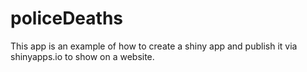 # policeDeaths

This app is an example of how to create a shiny app and publish it via shinyapps.io to show on a website.
